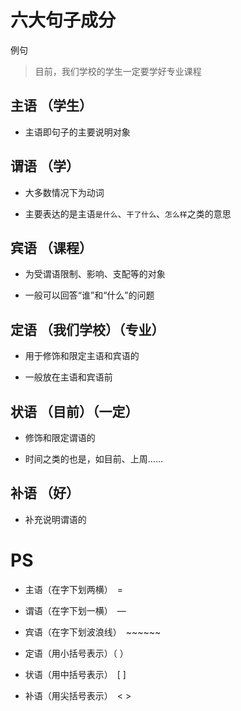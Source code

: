 # 六大句子成分

例句

> 目前，我们学校的学生一定要学好专业课程

## 主语 （学生）

- 主语即句子的主要说明对象

## 谓语 （学）

- 大多数情况下为动词

- 主要表达的是主语```是什么```、```干了什么```、```怎么样```之类的意思

## 宾语 （课程）

- 为受谓语限制、影响、支配等的对象

- 一般可以回答“谁”和“什么”的问题

## 定语 （我们学校）（专业）

- 用于修饰和限定主语和宾语的

- 一般放在主语和宾语前

## 状语 （目前）（一定）

- 修饰和限定谓语的

- 时间之类的也是，如目前、上周……

## 补语 （好）

- 补充说明谓语的

# PS

- 主语（在字下划两横）　=

- 谓语（在字下划一横）　—

- 宾语（在字下划波浪线）　~~~~~~

- 定语（用小括号表示）（ ）

- 状语（用中括号表示）　[ ]

- 补语（用尖括号表示）　< >
